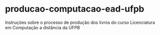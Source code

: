 producao-computacao-ead-ufpb
============================

Instruções sobre o processo de produção dos livros do curso Licenciatura em Computação a distância da UFPB